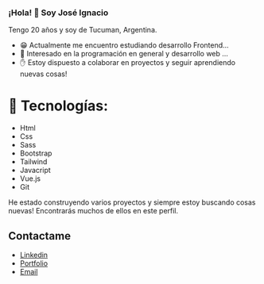 ### ¡Hola! :wave: Soy José Ignacio
Tengo 20 años y soy de Tucuman, Argentina.

- :grin: Actualmente me encuentro estudiando desarrollo Frontend...
- 💬 Interesado en la programación en general y desarrollo web ...
- :raised_hand: Estoy dispuesto a colaborar en proyectos y seguir aprendiendo nuevas cosas!

# :blue_book: Tecnologías:
* Html
* Css
* Sass
* Bootstrap
* Tailwind
* Javacript
* Vue.js
* Git

He estado construyendo varios proyectos y siempre estoy buscando cosas nuevas! Encontrarás muchos de ellos en este perfil.

## Contactame
* [Linkedin](https://www.linkedin.com/in/jose-ignacio-robledo-puly-008661239/)
* [Portfolio](https://portfolio-puly-v2.netlify.app)
* [Email](pulygarcia09@gmail.com)
